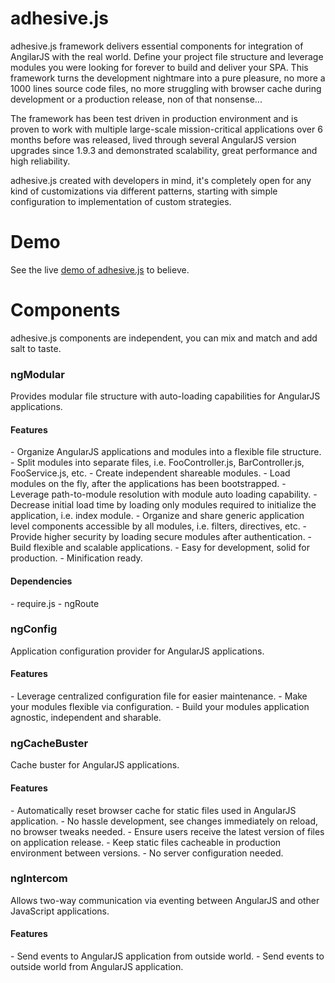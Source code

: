 adhesive.js
==========

adhesive.js framework delivers essential components for integration of AngilarJS with the real world. Define your project file structure and leverage modules you were looking for forever to build and deliver your SPA. This framework turns the development nightmare into a pure pleasure, no more a 1000 lines source code files, no more struggling with browser cache during development or a production release, non of that nonsense...

The framework has been test driven in production environment and is proven to work with multiple large-scale mission-critical applications over 6 months before was released, lived through several AngularJS version upgrades since 1.9.3 and demonstrated scalability, great performance and high reliability.

adhesive.js created with developers in mind, it's completely open for any kind of customizations via different patterns, starting with simple configuration to implementation of custom strategies.

Demo
====
See the live <a href="http://plnkr.co/edit/CcGw4apNYtsLoT33kfAc">demo of adhesive.js</a> to believe.

Components
==========

adhesive.js components are independent, you can mix and match and add salt to taste.

<h3>ngModular</h3>
<p>Provides modular file structure with auto-loading capabilities for AngularJS applications.</p>

<h4>Features</h4>
- Organize AngularJS applications and modules into a flexible file structure.
- Split modules into separate files, i.e. FooController.js, BarController.js, FooService.js, etc.
- Create independent shareable modules.
- Load modules on the fly, after the applications has been bootstrapped.
- Leverage path-to-module resolution with module auto loading capability.
- Decrease initial load time by loading only modules required to initialize the application, i.e. index module.
- Organize and share generic application level components accessible by all modules, i.e. filters, directives, etc.
- Provide higher security by loading secure modules after authentication.
- Build flexible and scalable applications.
- Easy for development, solid for production.
- Minification ready.

<h4>Dependencies</h4>
- require.js
- ngRoute

<h3>ngConfig</h3>
<p>Application configuration provider for AngularJS applications.</p>

<h4>Features</h4>
- Leverage centralized configuration file for easier maintenance.
- Make your modules flexible via configuration.
- Build your modules application agnostic, independent and sharable.

<h3>ngCacheBuster</h3>
<p>Cache buster for AngularJS applications.</p>

<h4>Features</h4>
- Automatically reset browser cache for static files used in AngularJS application.
- No hassle development, see changes immediately on reload, no browser tweaks needed.
- Ensure users receive the latest version of files on application release.
- Keep static files cacheable in production environment between versions.
- No server configuration needed.

<h3>ngIntercom</h3>
<p>Allows two-way communication via eventing between AngularJS and other JavaScript applications.</p>

<h4>Features</h4>
- Send events to AngularJS application from outside world.
- Send events to outside world from AngularJS application.
